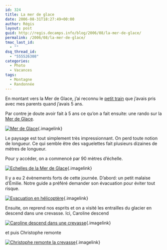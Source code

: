 ```yaml
---
id: 324
title: La mer de glace
date: 2006-08-31T18:27:49+00:00
author: Régis
layout: post
guid: http://regis.decamps.info/blog/2006/08/la-mer-de-glace/
permalink: /2006/08/la-mer-de-glace/
tmac_last_id:
  - ""
dsq_thread_id:
  - "555526308"
categories:
  - Photo
  - Vacances
tags:
  - Montagne
  - Randonnée
---
```

En montant vers la Mer de Glace, j&rsquo;ai reconnu le [petit train](http://http://www.compagniedumontblanc.fr/fr/montenvers/montenvers_train.htm) que j&rsquo;avais pris avec mes parents quand j&rsquo;avais 5 ans.

Par contre je doute avoir fait à 5 ans ce qu&rsquo;on a fait ensuite: une rando sur la [Mer de Glace](http://maps.google.fr/maps?f=q&hl=fr&q=La+Mer+de+Glace+france&ie=UTF8&ll=45.930617,6.921387&spn=0.081666,0.215607&t=k&om=1).
  
[<img id="image322" src="http://regis.decamps.info/blog/wp-content/uploads/2006/09/Merdeglace.thumbnail.jpg" alt="Mer de Glace" />](http://regis.decamps.info/blog/wp-content/uploads/2006/09/Merdeglace.jpg "Mer de Glace"){.imagelink}

Le paysage est tout simplement très impressionnant. On perd toute notion de longueur. Ce qui semble être des vaguelettes fait plusieurs dizaines de mètres de longueur.

Pour y accéder, on a commencé par 90 mètres d&rsquo;échelle.
  
[<img id="image323" src="http://regis.decamps.info/blog/wp-content/uploads/2006/09/IMG_3380.thumbnail.JPG" alt="Echelles de la Mer de Glace" />](http://regis.decamps.info/blog/wp-content/uploads/2006/09/IMG_3380.JPG "Echelles de la Mer de Glace"){.imagelink}

Il y a eu 2 évènements forts de cette journée. D&rsquo;abord: un petit malaise d&rsquo;Émilie. Notre guide a préféré demander son évacuation pour éviter tout risque.
  
[<img id="image325" src="http://regis.decamps.info/blog/wp-content/uploads/2006/09/IMG_3389.thumbnail.JPG" alt="Evacuation en hélicoptère" />](http://regis.decamps.info/blog/wp-content/uploads/2006/09/IMG_3389.JPG "Evacuation par hélicoptère"){.imagelink}

Ensuite, on reprend nos esprits et on a visité les entrailles du glacier en descend dans une crevasse. Ici, Caroline descend
  
[<img id="image327" src="http://regis.decamps.info/blog/wp-content/uploads/2006/09/IMG_3397.thumbnail.JPG" alt="Caroline descend dans une crevasse" />](http://regis.decamps.info/blog/wp-content/uploads/2006/09/IMG_3397.JPG "Caroline descend dans une crevasse"){.imagelink}

et puis Christophe remonte
  
[<img id="image326" src="http://regis.decamps.info/blog/wp-content/uploads/2006/09/IMG_3394.thumbnail.JPG" alt="Christophe remonte la crevasse" />](http://regis.decamps.info/blog/wp-content/uploads/2006/09/IMG_3394.JPG "Christophe remonte la crevasse"){.imagelink}